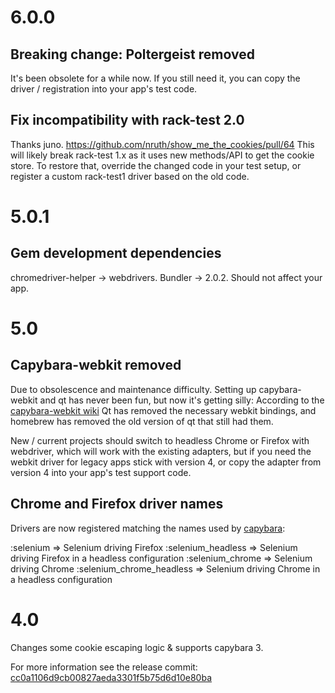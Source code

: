# 6.0.0

## Breaking change: Poltergeist removed

It's been obsolete for a while now. If you still need it, you can copy the driver / registration into your app's test code.

## Fix incompatibility with rack-test 2.0

Thanks juno. https://github.com/nruth/show_me_the_cookies/pull/64
This will likely break rack-test 1.x as it uses new methods/API to get the cookie store.
To restore that, override the changed code in your test setup, or register a custom
rack-test1 driver based on the old code.

# 5.0.1

## Gem development dependencies

chromedriver-helper -> webdrivers. Bundler -> 2.0.2. Should not affect your app.

# 5.0

## Capybara-webkit removed

Due to obsolescence and maintenance difficulty.
Setting up capybara-webkit and qt has never been fun, but now it's getting
silly: According to the [capybara-webkit wiki](https://github.com/thoughtbot/capybara-webkit/wiki/Installing-Qt-and-compiling-capybara-webkit) Qt has removed the necessary webkit bindings, and homebrew has removed the old version of qt that still had them.

New / current projects should switch to headless Chrome or Firefox with webdriver, which will work with the existing adapters, but if you need the webkit driver for legacy apps stick with version 4, or copy the adapter from version 4 into your app's test support code.

## Chrome and Firefox driver names

Drivers are now registered matching the names used by [capybara](https://github.com/teamcapybara/capybara):

:selenium => Selenium driving Firefox
:selenium_headless => Selenium driving Firefox in a headless configuration
:selenium_chrome => Selenium driving Chrome
:selenium_chrome_headless => Selenium driving Chrome in a headless configuration

# 4.0

Changes some cookie escaping logic & supports capybara 3.

For more information see the release commit: [cc0a1106d9cb00827aeda3301f5b75d6d10e80ba](https://github.com/nruth/show_me_the_cookies/commit/cc0a1106d9cb00827aeda3301f5b75d6d10e80ba)
